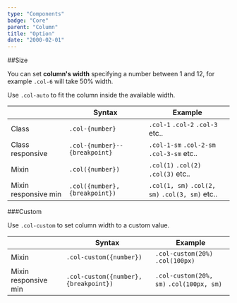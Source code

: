 ```yaml
---
type: "Components"
badge: "Core"
parent: "Column"
title: "Option"
date: "2000-02-01"
---
```


##Size

You can set **column's width** specifying a number between 1 and 12, for example `.col-6` will take 50% width.

Use `.col-auto` to fit the column inside the available width.

<div class="table--scroll">

|                         | Syntax                                    | Example                       |
| ----------------------- | ----------------------------------------- | ----------------------------- |
| Class                   | `.col-{number}`                           | `.col-1` `.col-2` `.col-3` etc..                |
| Class responsive        | `.col-{number}--{breakpoint}`             | `.col-1-sm` `.col-2-sm` `.col-3-sm` etc..                |
| Mixin                   | `.col({number})`                          | `.col(1)` `.col(2)` `.col(3)` etc..                     |
| Mixin responsive min    | `.col({number}, {breakpoint})`            | `.col(1, sm)` `.col(2, sm)` `.col(3, sm)` etc..                 |

</div>

<demo>
  <demovanilla src="vanilla/components/column/size" mode="grid">
  </demovanilla>
  <demovanilla src="vanilla/components/column/nested" mode="grid-nested">
  </demovanilla>
</demo>

###Custom

Use `.col-custom` to set column width to a custom value.

<div class="table--scroll">

|                         | Syntax                                    | Example                       |
| ----------------------- | ----------------------------------------- | ----------------------------- |
| Mixin                   | `.col-custom({number})`                   | `.col-custom(20%)` `.col(100px)`                     |
| Mixin responsive min    | `.col-custom({number}, {breakpoint})`     | `.col-custom(20%, sm)` `.col(100px, sm)`                 |

</div>

<demo>
  <demovanilla src="vanilla/components/column/custom" mode="grid">
  </demovanilla>
</demo>
